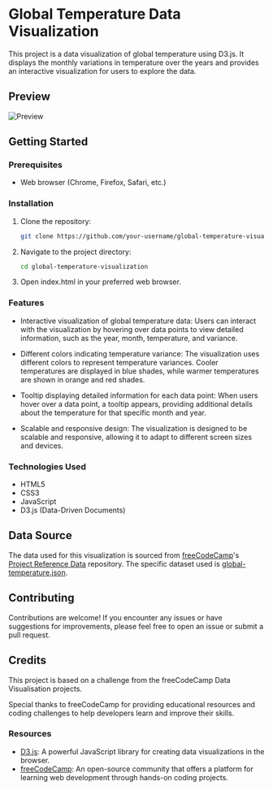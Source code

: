 # Global Temperature Data Visualization
This project is a data visualization of global temperature using D3.js. It displays the monthly variations in temperature over the years and provides an interactive visualization for users to explore the data.

## Preview
![Preview]()

## Getting Started
### Prerequisites
- Web browser (Chrome, Firefox, Safari, etc.)

### Installation
1. Clone the repository:
   ```bash
   git clone https://github.com/your-username/global-temperature-visualization.git
2. Navigate to the project directory:
   ```bash
   cd global-temperature-visualization
3. Open index.html in your preferred web browser.

### Features
- Interactive visualization of global temperature data: Users can interact with the visualization by hovering over data points to view detailed information, such as the year, month, temperature, and variance.

- Different colors indicating temperature variance: The visualization uses different colors to represent temperature variances. Cooler temperatures are displayed in blue shades, while warmer temperatures are shown in orange and red shades.

- Tooltip displaying detailed information for each data point: When users hover over a data point, a tooltip appears, providing additional details about the temperature for that specific month and year.

- Scalable and responsive design: The visualization is designed to be scalable and responsive, allowing it to adapt to different screen sizes and devices.

### Technologies Used
- HTML5
- CSS3
- JavaScript
- D3.js (Data-Driven Documents)

## Data Source
The data used for this visualization is sourced from [freeCodeCamp](https://www.freecodecamp.org/)'s [Project Reference Data](https://github.com/freeCodeCamp/ProjectReferenceData) repository. The specific dataset used is [global-temperature.json](https://raw.githubusercontent.com/freeCodeCamp/ProjectReferenceData/master/global-temperature.json).

## Contributing
Contributions are welcome! If you encounter any issues or have suggestions for improvements, please feel free to open an issue or submit a pull request.

## Credits
This project is based on a challenge from the freeCodeCamp Data Visualisation projects.

Special thanks to freeCodeCamp for providing educational resources and coding challenges to help developers learn and improve their skills.

### Resources
- [D3.js](https://d3js.org/): A powerful JavaScript library for creating data visualizations in the browser.
- [freeCodeCamp](https://www.freecodecamp.org/): An open-source community that offers a platform for learning web development through hands-on coding projects.

